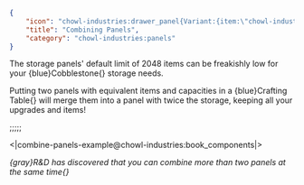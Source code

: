```json
{
    "icon": "chowl-industries:drawer_panel{Variant:{item:\"chowl-industries:drawer_panel\"},Capacity:\"2\"}",
    "title": "Combining Panels",
    "category": "chowl-industries:panels"
}
```

The storage panels' default limit of 2048 items can be freakishly low for your {blue}Cobblestone{} storage needs.

Putting two panels with equivalent items and capacities in a {blue}Crafting Table{} will merge them into a panel with
twice the storage, keeping all your upgrades and items!

;;;;;

<|combine-panels-example@chowl-industries:book_components|>


*{gray}R&D has discovered that you can combine more than two panels at the same time{}*